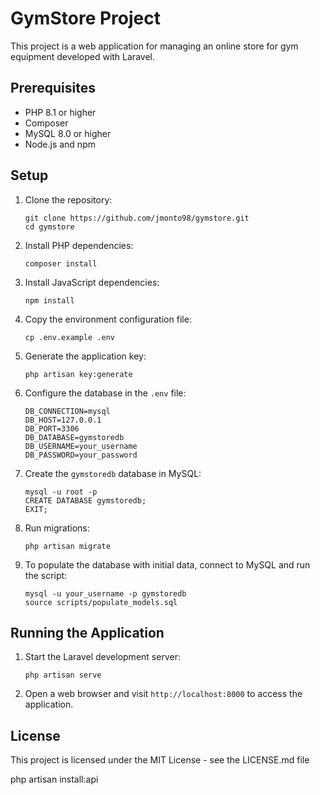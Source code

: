 # GymStore Project

This project is a web application for managing an online store for gym equipment developed with Laravel.

## Prerequisites

- PHP 8.1 or higher
- Composer
- MySQL 8.0 or higher
- Node.js and npm

## Setup

1. Clone the repository:
   ```
   git clone https://github.com/jmonto98/gymstore.git
   cd gymstore
   ```

2. Install PHP dependencies:
   ```
   composer install
   ```

3. Install JavaScript dependencies:
   ```
   npm install
   ```

4. Copy the environment configuration file:
   ```
   cp .env.example .env
   ```

5. Generate the application key:
   ```
   php artisan key:generate
   ```

6. Configure the database in the `.env` file:
   ```
   DB_CONNECTION=mysql
   DB_HOST=127.0.0.1
   DB_PORT=3306
   DB_DATABASE=gymstoredb
   DB_USERNAME=your_username
   DB_PASSWORD=your_password
   ```

7. Create the `gymstoredb` database in MySQL:
   ```
   mysql -u root -p
   CREATE DATABASE gymstoredb;
   EXIT;
   ```

8. Run migrations:
   ```
   php artisan migrate
   ```

9. To populate the database with initial data, connect to MySQL and run the script:
   ```
   mysql -u your_username -p gymstoredb 
   source scripts/populate_models.sql
   ```

## Running the Application

1. Start the Laravel development server:
   ```
   php artisan serve
   ```

2. Open a web browser and visit `http://localhost:8000` to access the application.


## License

This project is licensed under the MIT License - see the LICENSE.md file

php artisan install:api
